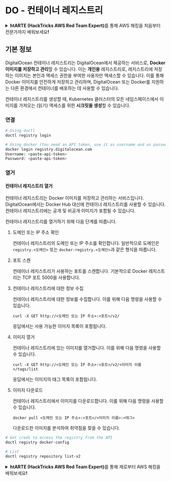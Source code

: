 # DO - 컨테이너 레지스트리

<details>

<summary><strong>htARTE (HackTricks AWS Red Team Expert)</strong>를 통해 AWS 해킹을 처음부터 전문가까지 배워보세요<strong>!</strong></summary>

HackTricks를 지원하는 다른 방법:

* **회사를 HackTricks에서 광고하거나 HackTricks를 PDF로 다운로드**하려면 [**SUBSCRIPTION PLANS**](https://github.com/sponsors/carlospolop)를 확인하세요!
* [**공식 PEASS & HackTricks 스웨그**](https://peass.creator-spring.com)를 얻으세요.
* [**The PEASS Family**](https://opensea.io/collection/the-peass-family)를 발견하세요. 독점적인 [**NFTs**](https://opensea.io/collection/the-peass-family) 컬렉션입니다.
* 💬 [**Discord 그룹**](https://discord.gg/hRep4RUj7f) 또는 [**텔레그램 그룹**](https://t.me/peass)에 **참여**하거나 **Twitter** 🐦 [**@hacktricks_live**](https://twitter.com/hacktricks_live)**를** **팔로우**하세요.
* **Hacking 트릭을 공유하려면** [**HackTricks**](https://github.com/carlospolop/hacktricks) 및 [**HackTricks Cloud**](https://github.com/carlospolop/hacktricks-cloud) github 저장소에 PR을 제출하세요.

</details>

## 기본 정보

DigitalOcean 컨테이너 레지스트리는 DigitalOcean에서 제공하는 서비스로, **Docker 이미지를 저장하고 관리**할 수 있습니다. 이는 **개인용** 레지스트리로, 레지스트리에 저장하는 이미지는 본인과 액세스 권한을 부여한 사용자만 액세스할 수 있습니다. 이를 통해 Docker 이미지를 안전하게 저장하고 관리하며, DigitalOcean 또는 Docker를 지원하는 다른 환경에서 컨테이너를 배포하는 데 사용할 수 있습니다.

컨테이너 레지스트리를 생성할 때, Kubernetes 클러스터의 모든 네임스페이스에서 이미지를 가져오는 (읽기) 액세스를 위한 **시크릿을 생성**할 수 있습니다.

### 연결
```bash
# Using doctl
doctl registry login

# Using docker (You need an API token, use it as username and as password)
docker login registry.digitalocean.com
Username: <paste-api-token>
Password: <paste-api-token>
```
### 열거

#### 컨테이너 레지스트리 열거

컨테이너 레지스트리는 Docker 이미지를 저장하고 관리하는 서비스입니다. DigitalOcean에서는 Docker Hub 대신에 컨테이너 레지스트리를 사용할 수 있습니다. 컨테이너 레지스트리에는 공개 및 비공개 이미지가 포함될 수 있습니다.

컨테이너 레지스트리를 열거하기 위해 다음 단계를 따릅니다.

1. 도메인 또는 IP 주소 확인

   컨테이너 레지스트리의 도메인 또는 IP 주소를 확인합니다. 일반적으로 도메인은 `registry.<도메인>` 또는 `docker-registry.<도메인>`과 같은 형식을 따릅니다.

2. 포트 스캔

   컨테이너 레지스트리가 사용하는 포트를 스캔합니다. 기본적으로 Docker 레지스트리는 TCP 포트 5000을 사용합니다.

3. 컨테이너 레지스트리에 대한 정보 수집

   컨테이너 레지스트리에 대한 정보를 수집합니다. 이를 위해 다음 명령을 사용할 수 있습니다.

   ```plaintext
   curl -X GET http://<도메인 또는 IP 주소>:<포트>/v2/
   ```

   응답에서는 사용 가능한 이미지 목록이 포함됩니다.

4. 이미지 열거

   컨테이너 레지스트리에 있는 이미지를 열거합니다. 이를 위해 다음 명령을 사용할 수 있습니다.

   ```plaintext
   curl -X GET http://<도메인 또는 IP 주소>:<포트>/v2/<이미지 이름>/tags/list
   ```

   응답에서는 이미지의 태그 목록이 포함됩니다.

5. 이미지 다운로드

   컨테이너 레지스트리에서 이미지를 다운로드합니다. 이를 위해 다음 명령을 사용할 수 있습니다.

   ```plaintext
   docker pull <도메인 또는 IP 주소>:<포트>/<이미지 이름>:<태그>
   ```

   다운로드한 이미지를 분석하여 취약점을 찾을 수 있습니다.
```bash
# Get creds to access the registry from the API
doctl registry docker-config

# List
doctl registry repository list-v2
```
<details>

<summary><strong>htARTE (HackTricks AWS Red Team Expert)</strong>를 통해 제로부터 AWS 해킹을 배워보세요<strong>!</strong></summary>

HackTricks를 지원하는 다른 방법:

* **회사를 HackTricks에서 광고하거나 HackTricks를 PDF로 다운로드**하려면 [**SUBSCRIPTION PLANS**](https://github.com/sponsors/carlospolop)를 확인하세요!
* [**공식 PEASS & HackTricks 스웨그**](https://peass.creator-spring.com)를 얻으세요.
* [**The PEASS Family**](https://opensea.io/collection/the-peass-family)를 발견하세요. 독점적인 [**NFTs**](https://opensea.io/collection/the-peass-family) 컬렉션입니다.
* 💬 [**Discord 그룹**](https://discord.gg/hRep4RUj7f) 또는 [**텔레그램 그룹**](https://t.me/peass)에 **참여**하거나 **Twitter** 🐦 [**@hacktricks_live**](https://twitter.com/hacktricks_live)를 **팔로우**하세요.
* **Hacking 트릭을 공유하려면** [**HackTricks**](https://github.com/carlospolop/hacktricks) 및 [**HackTricks Cloud**](https://github.com/carlospolop/hacktricks-cloud) github 저장소에 PR을 제출하세요.

</details>
